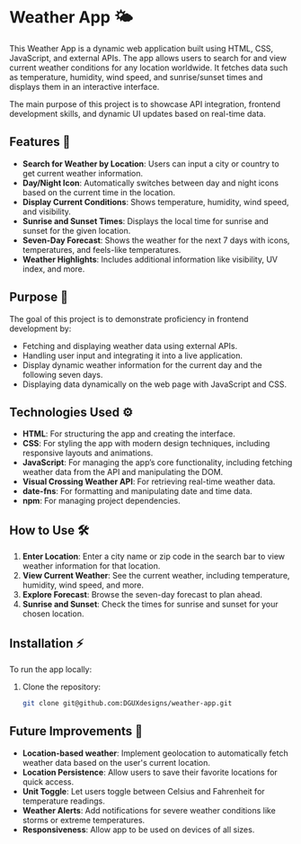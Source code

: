 # Weather App 🌤️

This Weather App is a dynamic web application built using HTML, CSS, JavaScript, and external APIs. The app allows users to search for and view current weather conditions for any location worldwide. It fetches data such as temperature, humidity, wind speed, and sunrise/sunset times and displays them in an interactive interface.

The main purpose of this project is to showcase API integration, frontend development skills, and dynamic UI updates based on real-time data.

## Features 🚀

- **Search for Weather by Location**: Users can input a city or country to get current weather information.
- **Day/Night Icon**: Automatically switches between day and night icons based on the current time in the location.
- **Display Current Conditions**: Shows temperature, humidity, wind speed, and visibility.
- **Sunrise and Sunset Times**: Displays the local time for sunrise and sunset for the given location.
- **Seven-Day Forecast**: Shows the weather for the next 7 days with icons, temperatures, and feels-like temperatures.
- **Weather Highlights**: Includes additional information like visibility, UV index, and more.

## Purpose 🎯

The goal of this project is to demonstrate proficiency in frontend development by:

- Fetching and displaying weather data using external APIs.
- Handling user input and integrating it into a live application.
- Display dynamic weather information for the current day and the following seven days.
- Displaying data dynamically on the web page with JavaScript and CSS.

## Technologies Used ⚙️

- **HTML**: For structuring the app and creating the interface.
- **CSS**: For styling the app with modern design techniques, including responsive layouts and animations.
- **JavaScript**: For managing the app’s core functionality, including fetching weather data from the API and manipulating the DOM.
- **Visual Crossing Weather API**: For retrieving real-time weather data.
- **date-fns**: For formatting and manipulating date and time data.
- **npm**: For managing project dependencies.

## How to Use 🛠️

1. **Enter Location**: Enter a city name or zip code in the search bar to view weather information for that location.
2. **View Current Weather**: See the current weather, including temperature, humidity, wind speed, and more.
3. **Explore Forecast**: Browse the seven-day forecast to plan ahead.
4. **Sunrise and Sunset**: Check the times for sunrise and sunset for your chosen location.

## Installation ⚡

To run the app locally:

1. Clone the repository:

    ```bash
    git clone git@github.com:DGUXdesigns/weather-app.git
    ```

## Future Improvements 🌱

- **Location-based weather**: Implement geolocation to automatically fetch weather data based on the user's current location.
- **Location Persistence**: Allow users to save their favorite locations for quick access.
- **Unit Toggle**: Let users toggle between Celsius and Fahrenheit for temperature readings.
- **Weather Alerts**: Add notifications for severe weather conditions like storms or extreme temperatures.
- **Responsiveness**: Allow app to be used on devices of all sizes.
